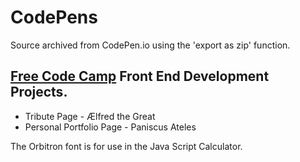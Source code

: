 # CodePens

Source archived from CodePen.io using the 'export as zip' function.

## [Free Code Camp](https://www.freecodecamp.org/) Front End Development Projects.

  * Tribute Page - Ælfred the Great
  * Personal Portfolio Page - Paniscus Ateles

The Orbitron font is for use in the Java Script Calculator.

<!-- EOF -->
